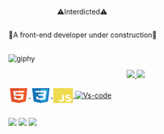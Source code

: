   ⠀⠀⠀⠀⠀⠀⠀⠀⠀ ⚠Interdicted⚠
  ##
 🚧A front-end developer under construction🚧 
##
 ![giphy](https://user-images.githubusercontent.com/90859879/162593675-ad1f790c-3b97-4ead-af9d-1c0f3ed156e1.gif) 
  
   


<div align="center">
  <a href="https://github.com/marcoshollmann">
     
  <div align=center>
   <img height="180em" src="https://github-readme-stats.vercel.app/api?username=marcoshollmann&show_icons=true&theme=gotham&include_all_commits=true&count_private=true"/>
  <img height="180em" src="https://github-readme-stats.vercel.app/api/top-langs/?username=marcoshollmann&layout=compact&langs_count=7&theme=gotham"/>
  </div>
</div>
<div style="display: inline_block"><br>
   <img align="center" alt="HTML" height="30" width="40" src="https://raw.githubusercontent.com/devicons/devicon/master/icons/html5/html5-original.svg">
  <img align="center" alt="CSS" height="30" width="40" src="https://raw.githubusercontent.com/devicons/devicon/master/icons/css3/css3-original.svg">
  <img align="center" alt="Js" height="30" width="40" src="https://raw.githubusercontent.com/devicons/devicon/master/icons/javascript/javascript-plain.svg">
 <img align="center" alt="Vs-code" height="30" width="40" src="https://cdn.jsdelivr.net/gh/devicons/devicon/icons/vscode/vscode-original.svg"/>
 
</div>
  
  ##
 
<div> 
  <a href="https://instagram.com/hollmannkk" target="_blank"><img src="https://img.shields.io/badge/-Instagram-%23E4405F?style=for-the-badge&logo=instagram&logoColor=white" target="_blank"></a>
 	<a href = "mailto:marcoshollmann0@gmail.com"><img src="https://img.shields.io/badge/-Gmail-%23333?style=for-the-badge&logo=gmail&logoColor=white" target="_blank"></a>
  <a href="https://www.linkedin.com/in/marcos-hollmann-401812204/" target="_blank"><img src="https://img.shields.io/badge/-LinkedIn-%230077B5?style=for-the-badge&logo=linkedin&logoColor=white" target="_blank"></a>  
  
</div>
